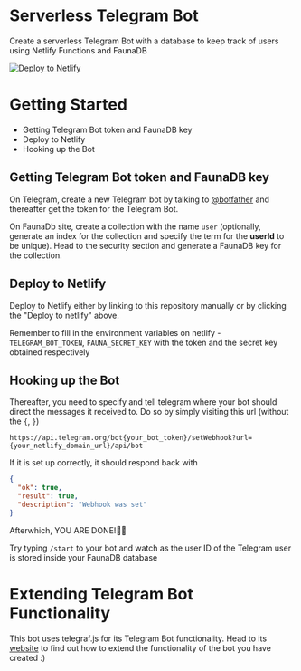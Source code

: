 # Serverless Telegram Bot

Create a serverless Telegram Bot with a database to keep track of users using Netlify Functions and FaunaDB

[![Deploy to Netlify](https://www.netlify.com/img/deploy/button.svg)](https://app.netlify.com/start/deploy?repository=https://github.com/jokarz/netlify-fauna-telegram-bot)

# Getting Started

- Getting Telegram Bot token and FaunaDB key
- Deploy to Netlify
- Hooking up the Bot

## Getting Telegram Bot token and FaunaDB key

On Telegram, create a new Telegram bot by talking to [@botfather](https://telegram.me/botfather) and thereafter get the token for the Telegram Bot.

On FaunaDb site, create a collection with the name `user` (optionally, generate an index for the collection and specify the term for the **userId** to be unique). Head to the security section and generate a FaunaDB key for the collection.

## Deploy to Netlify

Deploy to Netlify either by linking to this repository manually or by clicking the "Deploy to netlify" above.

Remember to fill in the environment variables on netlify - `TELEGRAM_BOT_TOKEN`, `FAUNA_SECRET_KEY` with the token and the secret key obtained respectively

## Hooking up the Bot

Thereafter, you need to specify and tell telegram where your bot should direct the messages it received to. Do so by simply visiting this url (without the `{`, `}`)

```
https://api.telegram.org/bot{your_bot_token}/setWebhook?url={your_netlify_domain_url}/api/bot
```

If it is set up correctly, it should respond back with

```json
{
  "ok": true,
  "result": true,
  "description": "Webhook was set"
}
```

Afterwhich, YOU ARE DONE!🎉🎉

Try typing `/start` to your bot and watch as the user ID of the Telegram user is stored inside your FaunaDB database

# Extending Telegram Bot Functionality

This bot uses telegraf.js for its Telegram Bot functionality. Head to its [website](https://telegraf.js.org/#/) to find out how to extend the functionality of the bot you have created :)
